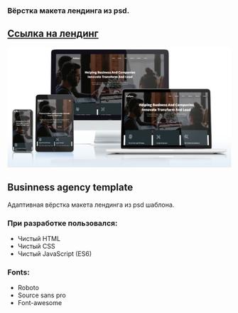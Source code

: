 ### Вёрстка макета лендинга из psd.
## <a href="https://bigpinkroom.github.io/Mogo/">Ссылка на лендинг</a>
![alt text](screenshots/businness-agency__screenshot.jpg)
## Businness agency template

Адаптивная вёрстка макета лендинга из psd шаблона.

### При разработке пользовался:
* Чистый HTML
* Чистый CSS
* Чистый JavaScript (ES6)
### Fonts:
* Roboto
* Source sans pro
* Font-awesome
